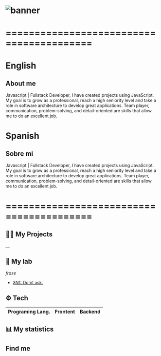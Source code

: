 # ![banner](https://i.pinimg.com/originals/86/f6/c9/86f6c984946298238d80f7771cf7445d.png)

# =========================================

# English

## About me

Javascript | Fullstack Developer, I have created projects using JavaScript. My goal is to grow as a professional, reach a high seniority level and take a role in software architecture to develop great applications. Team player, communication, problem-solving, and detail-oriented are skills that allow me to do an excellent job.

# Spanish

## Sobre mi

Javascript | Fullstack Developer, I have created projects using JavaScript. My goal is to grow as a professional, reach a high seniority level and take a role in software architecture to develop great applications. Team player, communication, problem-solving, and detail-oriented are skills that allow me to do an excellent job.

# =========================================

## 🧑‍💻 My Projects
__

## 🧪 My lab
_frase_

- [3N1: Do'nt ask.]([link](https://github.com/IonCna/3N1))

## ⚙️ Tech
Programing Lang. | Frontent | Backend |
|---|---|---|

## 📊 My statistics

## Find me

<!--- Me gusta el pan --->
